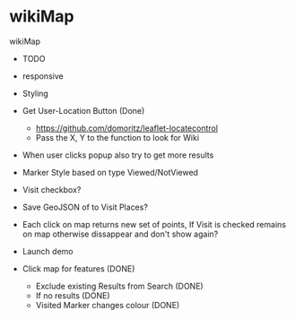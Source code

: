 # wikiMap
wikiMap


- TODO
-  responsive
-  Styling
-  Get User-Location Button (Done)
   -  https://github.com/domoritz/leaflet-locatecontrol
   -  Pass the X, Y to the function to look for Wiki
-  When user clicks popup also try to get more results
-  Marker Style based on type Viewed/NotViewed
-  Visit checkbox?
-  Save GeoJSON of to Visit Places?
-  Each click on map returns new set of points, If Visit is checked remains on map otherwise dissappear and don't show again?
-  Launch demo




-  Click map for features (DONE)
   -  Exclude existing Results from Search (DONE)
   -  If no results (DONE)
   -  Visited Marker changes colour (DONE)